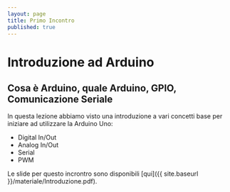 ```yaml
---
layout: page
title: Primo Incontro
published: true
---
```




# Introduzione ad Arduino

## Cosa è Arduino, quale Arduino, GPIO, Comunicazione Seriale


In questa lezione abbiamo visto una introduzione a vari concetti base per iniziare ad utilizzare la Arduino Uno:

- Digital In/Out
- Analog In/Out
- Serial
- PWM

Le slide per questo incrontro sono disponibili [qui]({{ site.baseurl }}/materiale/Introduzione.pdf).
